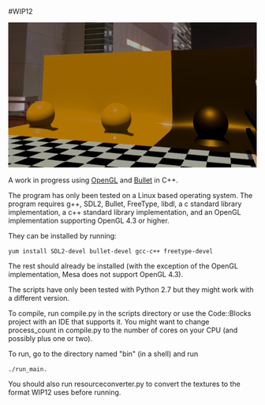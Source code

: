 #WIP12

![screenshot](https://raw.githubusercontent.com/pendingchaos/WIP12/master/screenshot.png)

A work in progress using [OpenGL](https://opengl.org) and [Bullet](bulletphysics.org) in C++.

The program has only been tested on a Linux based operating system.
The program requires g++, SDL2, Bullet, FreeType, libdl, a c standard library implementation, a c++ standard library implementation, and an OpenGL implementation supporting OpenGL 4.3 or higher.

They can be installed by running:
```shell
yum install SDL2-devel bullet-devel gcc-c++ freetype-devel
```

The rest should already be installed (with the exception of the OpenGL implementation, Mesa does not support OpenGL 4.3).

The scripts have only been tested with Python 2.7 but they might work with a different version.

To compile, run compile.py in the scripts directory or use the Code::Blocks project with an IDE that supports it.
You might want to change process_count in compile.py to the number of cores on your CPU (and possibly plus one or two).

To run, go to the directory named "bin" (in a shell) and run
```shell
./run_main.
```

You should also run resourceconverter.py to convert the textures to the format WIP12 uses before running.
